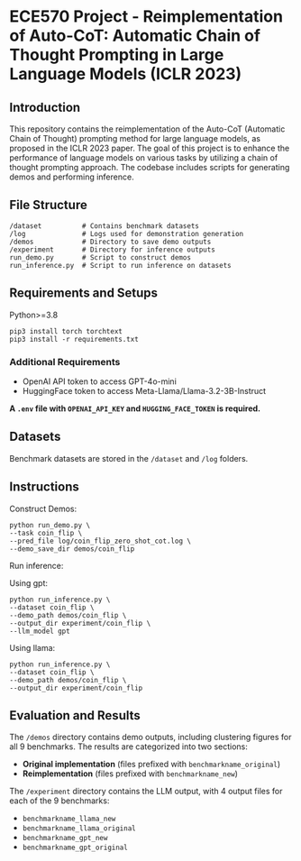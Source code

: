 # ECE570 Project - Reimplementation of Auto-CoT: Automatic Chain of Thought Prompting in Large Language Models (ICLR 2023)


## Introduction
This repository contains the reimplementation of the Auto-CoT (Automatic Chain of Thought) prompting method for large language models, as proposed in the ICLR 2023 paper. The goal of this project is to enhance the performance of language models on various tasks by utilizing a chain of thought prompting approach. The codebase includes scripts for generating demos and performing inference.

## File Structure
```
/dataset          # Contains benchmark datasets
/log              # Logs used for demonstration generation
/demos            # Directory to save demo outputs
/experiment       # Directory for inference outputs
run_demo.py       # Script to construct demos
run_inference.py  # Script to run inference on datasets
```

## Requirements and Setups

Python>=3.8
```
pip3 install torch torchtext
pip3 install -r requirements.txt
```

### Additional Requirements
- OpenAI API token to access GPT-4o-mini
- HuggingFace token to access Meta-Llama/Llama-3.2-3B-Instruct

**A `.env` file with `OPENAI_API_KEY` and `HUGGING_FACE_TOKEN` is required.**

## Datasets

Benchmark datasets are stored in the `/dataset` and `/log` folders.

## Instructions

Construct Demos:

```
python run_demo.py \
--task coin_flip \
--pred_file log/coin_flip_zero_shot_cot.log \
--demo_save_dir demos/coin_flip
```

Run inference:

Using gpt:
```
python run_inference.py \
--dataset coin_flip \
--demo_path demos/coin_flip \
--output_dir experiment/coin_flip \
--llm_model gpt
```

Using llama:
```
python run_inference.py \
--dataset coin_flip \
--demo_path demos/coin_flip \
--output_dir experiment/coin_flip
```

## Evaluation and Results
The `/demos` directory contains demo outputs, including clustering figures for all 9 benchmarks. The results are categorized into two sections:
- **Original implementation** (files prefixed with `benchmarkname_original`)
- **Reimplementation** (files prefixed with `benchmarkname_new`)

The `/experiment` directory contains the LLM output, with 4 output files for each of the 9 benchmarks:
- `benchmarkname_llama_new`
- `benchmarkname_llama_original`
- `benchmarkname_gpt_new`
- `benchmarkname_gpt_original`